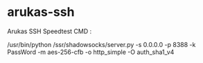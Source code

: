 # arukas-ssh
Arukas SSH Speedtest
CMD :

/usr/bin/python /ssr/shadowsocks/server.py -s 0.0.0.0 -p 8388 -k PassWord -m aes-256-cfb -o http_simple -O auth_sha1_v4